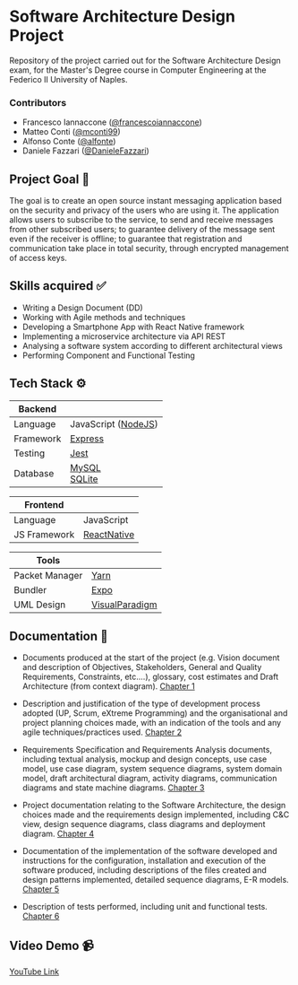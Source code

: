 
# Software Architecture Design Project

Repository of the project carried out for the Software Architecture Design exam, for the Master's Degree course in Computer Engineering at the Federico II University of Naples.

### Contributors

- Francesco Iannaccone ([@francescoiannaccone](https://github.com/francescoiannaccone))
- Matteo Conti ([@mconti99](https://github.com/mconti99))
- Alfonso Conte ([@alfonte](https://github.com/alfonte))
- Daniele Fazzari ([@DanieleFazzari](https://github.com/DanieleFazzari))

## Project Goal 🚩

The goal is to create an open source instant messaging application based on the security and privacy of the users who are using it. The application allows users to subscribe to the service, to send and receive messages from other subscribed users; to guarantee delivery of the message sent even if the receiver is offline; to guarantee that registration and communication take place in total security, through encrypted management of access keys.

## Skills acquired ✅

- Writing a Design Document (DD)
- Working with Agile methods and techniques
- Developing a Smartphone App with React Native framework
- Implementing a microservice architecture via API REST
- Analysing a software system according to different architectural views
- Performing Component and Functional Testing

## Tech Stack ⚙

| Backend   |                                               |
| --------- | --------------------------------------------- |
| Language  | JavaScript ([NodeJS](https://nodejs.org/en/)) |
| Framework | [Express](https://expressjs.com/)             |
| Testing   | [Jest](https://jestjs.io/)                    |
| Database  | [MySQL](https://www.mysql.com/) <br> [SQLite](https://www.sqlite.org/index.html)|

| Frontend      |                                                                                                         |
| ------------- | ------------------------------------------------------------------------------------------------------- |
| Language      | JavaScript                                                                                              |
| JS Framework  | [ReactNative](https://reactnative.dev/)   |

| Tools                  |                                    |
| ---------------------- | ---------------------------------- |
| Packet Manager         | [Yarn](https://yarnpkg.com/)       |
| Bundler                | [Expo](https://docs.expo.dev/)     |
| UML Design             | [VisualParadigm](https://www.visual-paradigm.com/)|

## Documentation 📄

- Documents produced at the start of the project (e.g. Vision document and description of Objectives, Stakeholders, General and Quality Requirements, Constraints,
etc....), glossary, cost estimates and Draft Architecture (from context diagram). [Chapter 1](https://github.com/mconti99/Software_Architecture_Design_2022/blob/main/Documentazione_SAD.pdf)

- Description and justification of the type of development process adopted (UP, Scrum, eXtreme Programming) and the organisational and project planning choices made,
with an indication of the tools and any agile techniques/practices used. [Chapter 2](https://github.com/mconti99/Software_Architecture_Design_2022/blob/main/Documentazione_SAD.pdf)

- Requirements Specification and Requirements Analysis documents, including textual analysis, mockup and design concepts, use case model, use case diagram, system sequence diagrams, system domain model, draft architectural diagram, activity diagrams, communication diagrams and state machine diagrams. [Chapter 3](https://github.com/mconti99/Software_Architecture_Design_2022/blob/main/Documentazione_SAD.pdf)

- Project documentation relating to the Software Architecture, the design choices made and the requirements design implemented, including C&C view, design sequence diagrams, class diagrams and deployment diagram. [Chapter 4](https://github.com/mconti99/Software_Architecture_Design_2022/blob/main/Documentazione_SAD.pdf)

- Documentation of the implementation of the software developed and instructions for the configuration, installation and execution of the software produced, including descriptions of the files created and design patterns implemented, detailed sequence diagrams, E-R models. [Chapter 5](https://github.com/mconti99/Software_Architecture_Design_2022/blob/main/Documentazione_SAD.pdf)

- Description of tests performed, including unit and functional tests. [Chapter 6](https://github.com/mconti99/Software_Architecture_Design_2022/blob/main/Documentazione_SAD.pdf)

## Video Demo 📹

[YouTube Link](https://youtu.be/vwgRXt8sa4k)
